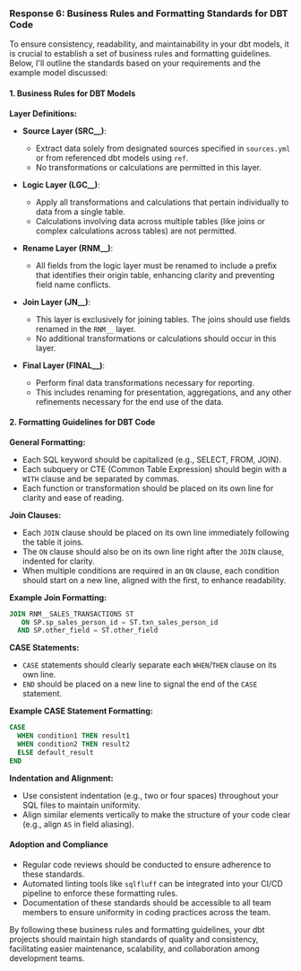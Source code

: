 ### Response 6: Business Rules and Formatting Standards for DBT Code

To ensure consistency, readability, and maintainability in your dbt models, it is crucial to establish a set of business rules and formatting guidelines. Below, I'll outline the standards based on your requirements and the example model discussed:

#### 1. Business Rules for DBT Models

**Layer Definitions:**
- **Source Layer (SRC__)**:
  - Extract data solely from designated sources specified in `sources.yml` or from referenced dbt models using `ref`.
  - No transformations or calculations are permitted in this layer.

- **Logic Layer (LGC__)**:
  - Apply all transformations and calculations that pertain individually to data from a single table.
  - Calculations involving data across multiple tables (like joins or complex calculations across tables) are not permitted.

- **Rename Layer (RNM__)**:
  - All fields from the logic layer must be renamed to include a prefix that identifies their origin table, enhancing clarity and preventing field name conflicts.

- **Join Layer (JN__)**:
  - This layer is exclusively for joining tables. The joins should use fields renamed in the `RNM__` layer.
  - No additional transformations or calculations should occur in this layer.

- **Final Layer (FINAL__)**:
  - Perform final data transformations necessary for reporting.
  - This includes renaming for presentation, aggregations, and any other refinements necessary for the end use of the data.

#### 2. Formatting Guidelines for DBT Code

**General Formatting:**
- Each SQL keyword should be capitalized (e.g., SELECT, FROM, JOIN).
- Each subquery or CTE (Common Table Expression) should begin with a `WITH` clause and be separated by commas.
- Each function or transformation should be placed on its own line for clarity and ease of reading.

**Join Clauses:**
- Each `JOIN` clause should be placed on its own line immediately following the table it joins.
- The `ON` clause should also be on its own line right after the `JOIN` clause, indented for clarity.
- When multiple conditions are required in an `ON` clause, each condition should start on a new line, aligned with the first, to enhance readability.
  
**Example Join Formatting:**
```sql
JOIN RNM__SALES_TRANSACTIONS ST 
   ON SP.sp_sales_person_id = ST.txn_sales_person_id
  AND SP.other_field = ST.other_field
```

**CASE Statements:**
- `CASE` statements should clearly separate each `WHEN`/`THEN` clause on its own line.
- `END` should be placed on a new line to signal the end of the `CASE` statement.

**Example CASE Statement Formatting:**
```sql
CASE
  WHEN condition1 THEN result1
  WHEN condition2 THEN result2
  ELSE default_result
END
```

**Indentation and Alignment:**
- Use consistent indentation (e.g., two or four spaces) throughout your SQL files to maintain uniformity.
- Align similar elements vertically to make the structure of your code clear (e.g., align `AS` in field aliasing).

#### Adoption and Compliance
- Regular code reviews should be conducted to ensure adherence to these standards.
- Automated linting tools like `sqlfluff` can be integrated into your CI/CD pipeline to enforce these formatting rules.
- Documentation of these standards should be accessible to all team members to ensure uniformity in coding practices across the team.

By following these business rules and formatting guidelines, your dbt projects should maintain high standards of quality and consistency, facilitating easier maintenance, scalability, and collaboration among development teams.